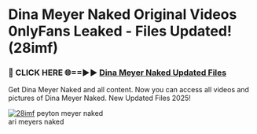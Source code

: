 # Dina Meyer Naked Original Videos 0nlyFans Leaked - Files Updated! (28imf)

<h3>🔴 CLICK HERE 🌐==►► <a href="https://tinyurl.com/up5wt9bj" rel="nofollow">Dina Meyer Naked Updated Files</a></h3>

Get Dina Meyer Naked and all content. Now you can access all videos and pictures of Dina Meyer Naked. New Updated Files 2025!

[![28imf](https://i.imgur.com/ABiUzMV.gif)](https://tinyurl.com/up5wt9bj)
peyton meyer naked<br>
ari meyers naked